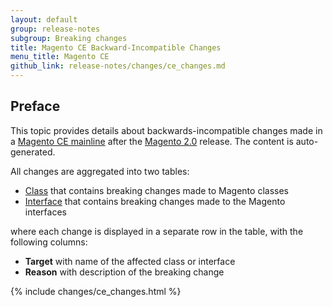 ```yaml
---
layout: default
group: release-notes
subgroup: Breaking changes
title: Magento CE Backward-Incompatible Changes
menu_title: Magento CE
github_link: release-notes/changes/ce_changes.md
---
```


## Preface

This topic provides details about backwards-incompatible changes made in a [Magento CE mainline][] after the [Magento 2.0][] release. The content is auto-generated.

All changes are aggregated into two tables:

- [Class][] that contains breaking changes made to Magento classes
- [Interface][] that contains breaking changes made to the Magento interfaces

where each change is displayed in a separate row in the table, with the following columns:

- **Target** with name of the affected class or interface
- **Reason** with description of the breaking change

{% include changes/ce_changes.html %}

<!-- LINK DEFINITIONS -->

[Magento CE mainline]: https://github.com/magento/magento2
[Magento 2.0]: https://github.com/magento/magento2/tree/4cae5d058b7ad877b2ec7d2b6fa0a500f7c16860

[Class]: #class
[Interface]: #interface